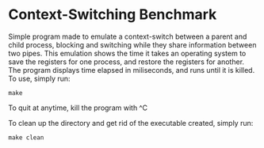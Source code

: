 # Context-Switching Benchmark
Simple program made to emulate a context-switch between a parent and child process, blocking and switching while they share information between two pipes.
This emulation shows the time it takes an operating system to save the registers for one process, and restore the registers for another. 
The program displays time elapsed in miliseconds, and runs until it is killed.
To use, simply run:
```
make
```
To quit at anytime, kill the program with ^C

To clean up the directory and get rid of the executable created, simply run: 
```
make clean
```
